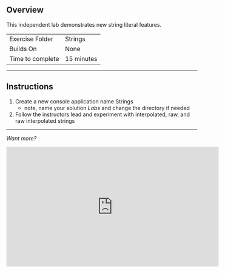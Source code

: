 ## Overview
This independent lab demonstrates new string literal features.

| | |
| --------- | --------------------------- |
| Exercise Folder | Strings |
| Builds On | None |
| Time to complete | 15 minutes

---
## Instructions 

1. Create a new console application name Strings
    - note, name your solution *Labs* and change the directory if needed
1. Follow the instructors lead and experiment with interpolated, raw, and raw interpolated strings


---

*Want more?*

<iframe width="560" height="315" src="https://www.youtube.com/embed/6hESuj1rtvc?si=9hatcctl34NakhaV" title="YouTube video player" frameborder="0" allow="accelerometer; autoplay; clipboard-write; encrypted-media; gyroscope; picture-in-picture; web-share" allowfullscreen></iframe>